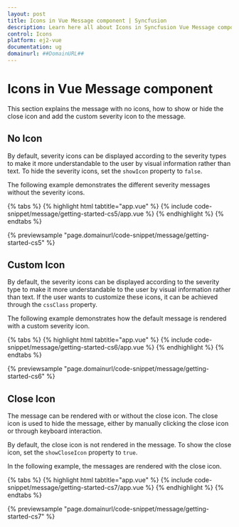 ```yaml
---
layout: post
title: Icons in Vue Message component | Syncfusion
description: Learn here all about Icons in Syncfusion Vue Message component of Syncfusion Essential JS 2 and more.
control: Icons 
platform: ej2-vue
documentation: ug
domainurl: ##DomainURL##
---
```


# Icons in Vue Message component

This section explains the message with no icons, how to show or hide the close icon and add the custom severity icon to the message.

## No Icon

By default, severity icons can be displayed according to the severity types to make it more understandable to the user by visual information rather than text. To hide the severity icons, set the `showIcon` property to `false`.

The following example demonstrates the different severity messages without the severity icons.

{% tabs %}
{% highlight html tabtitle="app.vue" %}
{% include code-snippet/message/getting-started-cs5/app.vue %}
{% endhighlight %}
{% endtabs %}
        
{% previewsample "page.domainurl/code-snippet/message/getting-started-cs5" %}

## Custom Icon

By default, the severity icons can be displayed according to the severity type to make it more understandable to the user by visual information rather than text. If the user wants to customize these icons, it can be achieved through the `cssClass` property.

The following example demonstrates how the default message is rendered with a custom severity icon.

{% tabs %}
{% highlight html tabtitle="app.vue" %}
{% include code-snippet/message/getting-started-cs6/app.vue %}
{% endhighlight %}
{% endtabs %}
        
{% previewsample "page.domainurl/code-snippet/message/getting-started-cs6" %}

## Close Icon

The message can be rendered with or without the close icon. The close icon is used to hide the message, either by manually clicking the close icon or through keyboard interaction.

By default, the close icon is not rendered in the message. To show the close icon, set the `showCloseIcon` property to `true`.

In the following example, the messages are rendered with the close icon.

{% tabs %}
{% highlight html tabtitle="app.vue" %}
{% include code-snippet/message/getting-started-cs7/app.vue %}
{% endhighlight %}
{% endtabs %}
        
{% previewsample "page.domainurl/code-snippet/message/getting-started-cs7" %}

